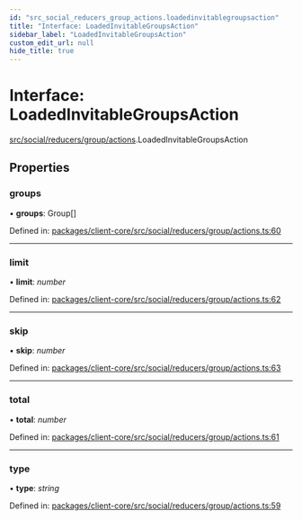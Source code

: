 ```yaml
---
id: "src_social_reducers_group_actions.loadedinvitablegroupsaction"
title: "Interface: LoadedInvitableGroupsAction"
sidebar_label: "LoadedInvitableGroupsAction"
custom_edit_url: null
hide_title: true
---
```


# Interface: LoadedInvitableGroupsAction

[src/social/reducers/group/actions](../modules/src_social_reducers_group_actions.md).LoadedInvitableGroupsAction

## Properties

### groups

• **groups**: Group[]

Defined in: [packages/client-core/src/social/reducers/group/actions.ts:60](https://github.com/xr3ngine/xr3ngine/blob/7e8e151f1/packages/client-core/src/social/reducers/group/actions.ts#L60)

___

### limit

• **limit**: *number*

Defined in: [packages/client-core/src/social/reducers/group/actions.ts:62](https://github.com/xr3ngine/xr3ngine/blob/7e8e151f1/packages/client-core/src/social/reducers/group/actions.ts#L62)

___

### skip

• **skip**: *number*

Defined in: [packages/client-core/src/social/reducers/group/actions.ts:63](https://github.com/xr3ngine/xr3ngine/blob/7e8e151f1/packages/client-core/src/social/reducers/group/actions.ts#L63)

___

### total

• **total**: *number*

Defined in: [packages/client-core/src/social/reducers/group/actions.ts:61](https://github.com/xr3ngine/xr3ngine/blob/7e8e151f1/packages/client-core/src/social/reducers/group/actions.ts#L61)

___

### type

• **type**: *string*

Defined in: [packages/client-core/src/social/reducers/group/actions.ts:59](https://github.com/xr3ngine/xr3ngine/blob/7e8e151f1/packages/client-core/src/social/reducers/group/actions.ts#L59)
